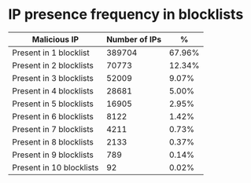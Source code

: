 # IP presence frequency in blocklists
| Malicious IP | Number of IPs | % |
|----|----|----|
| Present in 1 blocklist | 389704 | 67.96% |
| Present in 2 blocklists | 70773 | 12.34% |
| Present in 3 blocklists | 52009 | 9.07% |
| Present in 4 blocklists | 28681 | 5.00% |
| Present in 5 blocklists | 16905 | 2.95% |
| Present in 6 blocklists | 8122 | 1.42% |
| Present in 7 blocklists | 4211 | 0.73% |
| Present in 8 blocklists | 2133 | 0.37% |
| Present in 9 blocklists | 789 | 0.14% |
| Present in 10 blocklists | 92 | 0.02% |
